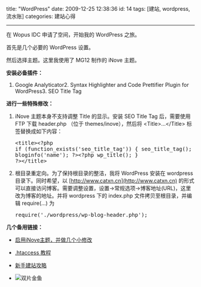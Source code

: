 title: "WordPress"
date: 2009-12-25 12:38:36
id: 14
tags: [建站, wordpress, 流水账]
categories: 建站心得

---

在 Wopus IDC 申请了空间，开始我的 WordPress 之旅。

首先是几个必要的 WordPress 设置。

然后选择主题。这里我使用了 MG12 制作的 iNove 主题。

<!--more-->

**安装必备插件：**

1.  Google Analyticator2.  Syntax Highlighter and Code Prettifier Plugin for WordPress3.  SEO Title Tag  

**进行一些特殊修改：**

1.  iNove 主题本身不支持调整 Title 的显示。安装 SEO Title Tag 后，需要使用 FTP 下载 header.php （位于 themes/inove），然后将 &lt;Title&gt;…&lt;/Title&gt; 标签替换成如下内容：      <pre class="brush: php; auto-links: true; collapse: false; first-line: 1; gutter: true; highlight: [10,11]; html-script: false; light: false; ruler: false; smart-tabs: true; tab-size: 4; toolbar: true;">&lt;title&gt;&lt;?php if (function_exists('seo_title_tag')) { seo_title_tag(); }	else { bloginfo('name'); ?&gt;&lt;?php wp_title(); } ?&gt;&lt;/title&gt;</pre>
2.  根目录重定向。为了保持根目录的整洁，我将 WordPress 安装在 wordpress 目录下。同时希望，以 [http://www.catxn.cn](http://www.catxn.cn) 的形式可以直接访问博客。需要调整设置，设置-&gt;常规选项-&gt;博客地址(URL)，这里改为博客的地址。并将 wordpress 下的 index.php 文件拷贝至根目录，并编辑 require(…) 为
        <pre class="brush: php; auto-links: true; collapse: false; first-line: 1; gutter: true; html-script: false; light: false; ruler: false; smart-tabs: true; tab-size: 4; toolbar: true;">require('./wordpress/wp-blog-header.php'); </pre>

**几个备用链接：**

- [启用iNove主题，并做几个小修改](http://www.quhao.cn/post/wordpress-theme-inove.html/comment-page-1)

- [.htaccess 教程](http://hi.baidu.com/seobb/blog/item/97f8cf228b1bfef0d7cae2a0.html)

- [新手建站攻略](http://www.ifunkey.com/topics/%E7%8B%AC%E7%AB%8B%E4%B9%8B%E9%81%93/%E6%96%B0%E6%89%8B%E5%BB%BA%E7%AB%99%E6%94%BB%E7%95%A5)

- ![双片金鱼](http://farm3.static.flickr.com/2510/4007319845_6e57aafdde.jpg)